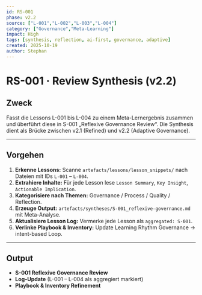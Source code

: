 ```yaml
---
id: RS-001
phase: v2.2
source: ["L-001","L-002","L-003","L-004"]
category: ["Governance","Meta-Learning"]
impact: High
tags: [synthesis, reflection, ai-first, governance, adaptive]
created: 2025-10-19
author: Stephan
---
```


# RS-001 · Review Synthesis (v2.2)

## Zweck
Fasst die Lessons L-001 bis L-004 zu einem Meta-Lernergebnis zusammen und überführt diese in S-001 „Reflexive Governance Review“.
Die Synthesis dient als Brücke zwischen v2.1 (Refined) und v2.2 (Adaptive Governance).

---

## Vorgehen

1. **Erkenne Lessons:** Scanne `artefacts/lessons/lesson_snippets/` nach Dateien mit IDs `L-001` – `L-004`.
2. **Extrahiere Inhalte:** Für jede Lesson lese `Lesson Summary`, `Key Insight`, `Actionable Implication`.
3. **Kategorisiere nach Themen:** Governance / Process / Quality / Reflection.
4. **Erzeuge Output:** `artefacts/syntheses/S-001_reflexive-governance.md` mit Meta-Analyse.
5. **Aktualisiere Lesson Log:** Vermerke jede Lesson als `aggregated: S-001`.
6. **Verlinke Playbook & Inventory:** Update Learning Rhythm Governance → intent-based Loop.

---

## Output
- **S-001 Reflexive Governance Review**
- **Log-Update** (L-001 – L-004 als aggregiert markiert)
- **Playbook & Inventory Refinement**
